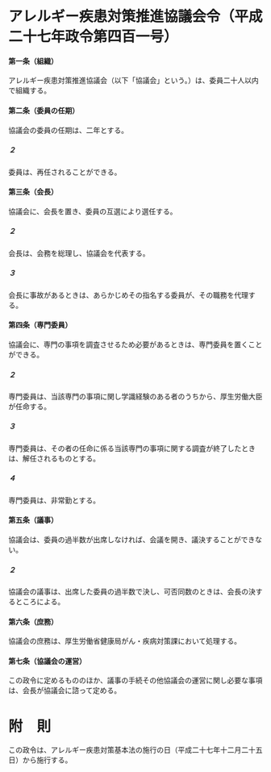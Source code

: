# アレルギー疾患対策推進協議会令（平成二十七年政令第四百一号）
#### 第一条（組織）
アレルギー疾患対策推進協議会（以下「協議会」という。）は、委員二十人以内で組織する。
#### 第二条（委員の任期）
協議会の委員の任期は、二年とする。
##### ２
委員は、再任されることができる。
#### 第三条（会長）
協議会に、会長を置き、委員の互選により選任する。
##### ２
会長は、会務を総理し、協議会を代表する。
##### ３
会長に事故があるときは、あらかじめその指名する委員が、その職務を代理する。
#### 第四条（専門委員）
協議会に、専門の事項を調査させるため必要があるときは、専門委員を置くことができる。
##### ２
専門委員は、当該専門の事項に関し学識経験のある者のうちから、厚生労働大臣が任命する。
##### ３
専門委員は、その者の任命に係る当該専門の事項に関する調査が終了したときは、解任されるものとする。
##### ４
専門委員は、非常勤とする。
#### 第五条（議事）
協議会は、委員の過半数が出席しなければ、会議を開き、議決することができない。
##### ２
協議会の議事は、出席した委員の過半数で決し、可否同数のときは、会長の決するところによる。
#### 第六条（庶務）
協議会の庶務は、厚生労働省健康局がん・疾病対策課において処理する。
#### 第七条（協議会の運営）
この政令に定めるもののほか、議事の手続その他協議会の運営に関し必要な事項は、会長が協議会に諮って定める。
# 附　則
この政令は、アレルギー疾患対策基本法の施行の日（平成二十七年十二月二十五日）から施行する。
